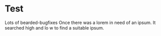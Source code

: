 # Test
Lots of bearded-bugfixes
Once there was a lorem in need of an ipsum. It searched high
and lo
w 
to find a suitable ipsum.
